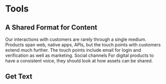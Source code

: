
[//]: # (Copyright 2020, Robert Collins and the i18n-book contributors.)

# Tools

## A Shared Format for Content
Our interactions with customers are rarely through a single medium. Products span web, native apps, APIs, but the touch 
points with customers extend much further. The touch points include email for login and verification as well as 
marketing. Social channels 
For digital products to have a consistent voice, they should look at how assets can be shared.   


## Get Text